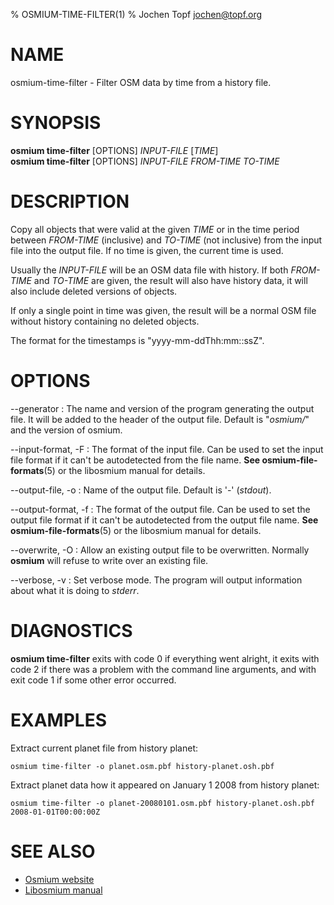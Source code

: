 % OSMIUM-TIME-FILTER(1)
% Jochen Topf <jochen@topf.org>

# NAME

osmium-time-filter - Filter OSM data by time from a history file.


# SYNOPSIS

**osmium time-filter** \[OPTIONS\] *INPUT-FILE* \[*TIME*\]\
**osmium time-filter** \[OPTIONS\] *INPUT-FILE* *FROM-TIME* *TO-TIME*


# DESCRIPTION

Copy all objects that were valid at the given *TIME* or in the time period
between *FROM-TIME* (inclusive) and *TO-TIME* (not inclusive) from the input
file into the output file.  If no time is given, the current time is used.

Usually the *INPUT-FILE* will be an OSM data file with history. If both *FROM-TIME*
and *TO-TIME* are given, the result will also have history data, it will also
include deleted versions of objects.

If only a single point in time was given, the result will be a normal OSM file
without history containing no deleted objects.

The format for the timestamps is "yyyy-mm-ddThh:mm::ssZ".


# OPTIONS

--generator
:   The name and version of the program generating the output file. It will be
    added to the header of the output file. Default is "*osmium/*" and the version
    of osmium.

--input-format, -F
:   The format of the input file. Can be used to set the input file format
    if it can't be autodetected from the file name.
    **See osmium-file-formats**(5) or the libosmium manual for details.

--output-file, -o
:   Name of the output file. Default is '-' (*stdout*).

--output-format, -f
:   The format of the output file. Can be used to set the output file format
    if it can't be autodetected from the output file name.
    **See osmium-file-formats**(5) or the libosmium manual for details.

--overwrite, -O
:   Allow an existing output file to be overwritten. Normally **osmium** will
    refuse to write over an existing file.

--verbose, -v
:   Set verbose mode. The program will output information about what it is
    doing to *stderr*.


# DIAGNOSTICS

**osmium time-filter** exits with code 0 if everything went alright, it exits
with code 2 if there was a problem with the command line arguments,
and with exit code 1 if some other error occurred.


# EXAMPLES

Extract current planet file from history planet:

    osmium time-filter -o planet.osm.pbf history-planet.osh.pbf

Extract planet data how it appeared on January 1 2008 from history planet:

    osmium time-filter -o planet-20080101.osm.pbf history-planet.osh.pbf 2008-01-01T00:00:00Z


# SEE ALSO

* [Osmium website](http://osmcode.org/osmium)
* [Libosmium manual](http://osmcode.org/libosmium/manual/libosmium-manual.html)

